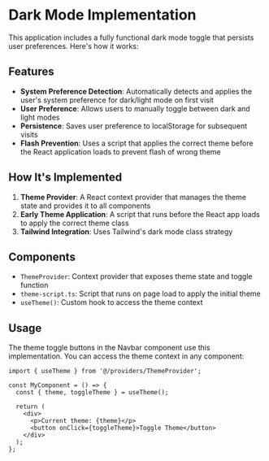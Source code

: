 # Dark Mode Implementation

This application includes a fully functional dark mode toggle that persists user preferences. Here's how it works:

## Features

- **System Preference Detection**: Automatically detects and applies the user's system preference for dark/light mode on first visit
- **User Preference**: Allows users to manually toggle between dark and light modes
- **Persistence**: Saves user preference to localStorage for subsequent visits
- **Flash Prevention**: Uses a script that applies the correct theme before the React application loads to prevent flash of wrong theme

## How It's Implemented

1. **Theme Provider**: A React context provider that manages the theme state and provides it to all components
2. **Early Theme Application**: A script that runs before the React app loads to apply the correct theme class
3. **Tailwind Integration**: Uses Tailwind's dark mode class strategy

## Components

- `ThemeProvider`: Context provider that exposes theme state and toggle function
- `theme-script.ts`: Script that runs on page load to apply the initial theme
- `useTheme()`: Custom hook to access the theme context

## Usage

The theme toggle buttons in the Navbar component use this implementation. You can access the theme context in any component:

```tsx
import { useTheme } from '@/providers/ThemeProvider';

const MyComponent = () => {
  const { theme, toggleTheme } = useTheme();
  
  return (
    <div>
      <p>Current theme: {theme}</p>
      <button onClick={toggleTheme}>Toggle Theme</button>
    </div>
  );
};
``` 